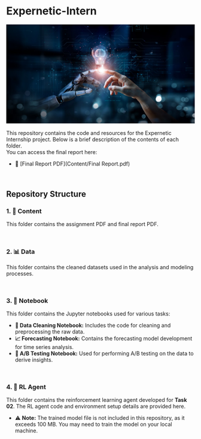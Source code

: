 # Expernetic-Intern

![Cover Image](Content/cover.jpg)

This repository contains the code and resources for the Expernetic Internship project. Below is a brief description of the contents of each folder.  
You can access the final report here:  
- 📄 [Final Report PDF](Content/Final Report.pdf)

<br>

## Repository Structure

### 1. 📁 Content
This folder contains the assignment PDF and final report PDF.

<br>

### 2. 📊 Data
This folder contains the cleaned datasets used in the analysis and modeling processes.

<br>

### 3. 📓 Notebook
This folder contains the Jupyter notebooks used for various tasks:
- **🧹 Data Cleaning Notebook:** Includes the code for cleaning and preprocessing the raw data.
- **📈 Forecasting Notebook:** Contains the forecasting model development for time series analysis.
- **🧪 A/B Testing Notebook:** Used for performing A/B testing on the data to derive insights.

<br>

### 4. 🤖 RL Agent
This folder contains the reinforcement learning agent developed for **Task 02**. The RL agent code and environment setup details are provided here.
- ⚠️ **Note:** The trained model file is not included in this repository, as it exceeds 100 MB. You may need to train the model on your local machine.
